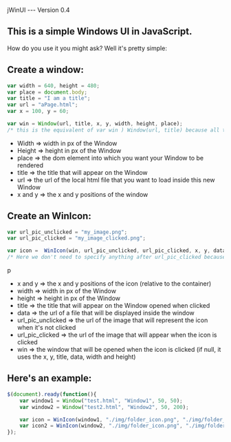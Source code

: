 jWinUI --- Version 0.4

This is a simple Windows UI in JavaScript.
----

How do you use it you might ask? Well it's pretty simple:

Create a window:
----

```Javascript
var width = 640, height = 480;
var place = document.body;
var title = "I am a title";
var url = "aPage.html";
var x = 100, y = 60;

var win = Window(url, title, x, y, width, height, place);
/* this is the equivalent of var win ) Window(url, title) because all the rest are default values */
```

- Width => width in px of the Window
- Height => height in px of the Window
- place => the dom element into which you want your Window to be rendered
- title => the title that will appear on the Window
- url => the url of the local html file that you want to load inside this new Window
- x and y => the x and y positions of the window

Create an WinIcon:
----

```Javascript
var url_pic_unclicked = "my_image.png";
var url_pic_clicked = "my_image_clicked.png";

var icon =  WinIcon(win, url_pic_unclicked, url_pic_clicked, x, y, data, title, width, height, place);
/* Here we don't need to specify anything after url_pic_clicked because the varible win already exists, and therefore the icon will use it's data */
```
p
- x and y => the x and y positions of the icon (relative to the container)
- width => width in px of the Window
- height => height in px of the Window
- title => the title that will appear on the Window opened when clicked
- data => the url of a file that will be displayed inside the window
- url_pic_unclicked => the url of the image that will represent the icon when it's not clicked
- url_pic_clicked => the url of the image that will appear when the icon is clicked
- win => the window that will be opened when the icon is clicked (if null, it uses the x, y, title, data, width and height)


Here's an example: 
----

```Javascript
$(document).ready(function(){
	var window1 = Window("test.html", "Window1", 50, 50);
	var window2 = Window("test2.html", "Window2", 50, 200);

	var icon = WinIcon(window1, "./img/folder_icon.png", "./img/folder_icon_clicked.png", 50, 50);
	var icon2 = WinIcon(window2, "./img/folder_icon.png", "./img/folder_icon_clicked.png", 150, 50);
});
```
